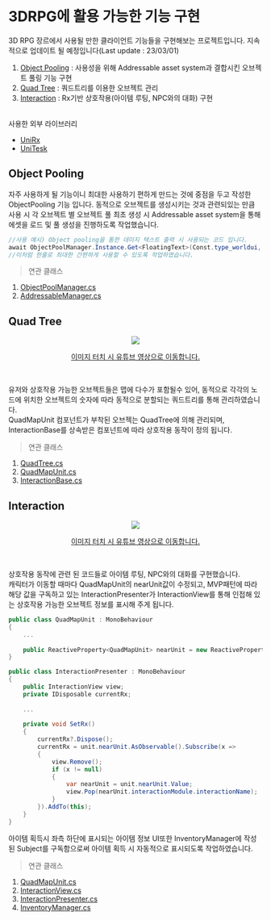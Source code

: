 # 3DRPG에 활용 가능한 기능 구현
3D RPG 장르에서 사용될 만한 클라이언트 기능들을 구현해보는 프로젝트입니다.
지속적으로 업데이트 될 예정입니다(Last update : 23/03/01)

1. [Object Pooling](#object-pooling) : 사용성을 위해 Addressable asset system과 결합시킨 오브젝트 풀링 기능 구현<br>
2. [Quad Tree](#quad-tree) : 쿼드트리를 이용한 오브젝트 관리<br>
3. [Interaction](#interaction) : Rx기반 상호작용(아이템 루팅, NPC와의 대화) 구현<br><br>

사용한 외부 라이브러리<br>
+ [UniRx](https://github.com/neuecc/UniRx)
+ [UniTesk](https://github.com/Cysharp/UniTask)

## Object Pooling
자주 사용하게 될 기능이니 최대한 사용하기 편하게 만드는 것에 중점을 두고 작성한 ObjectPooling 기능 입니다. 
동적으로 오브젝트를 생성시키는 것과 관련되있는 만큼 사용 시 각 오브젝트 별 오브젝트 풀 최초 생성 시 Addressable asset system을 통해 에셋을 로드 및 풀 생성을 진행하도록 작업했습니다.
```c#
//사용 예시) Object pooling을 통한 데미지 텍스트 출력 시 사용되는 코드 입니다.
await ObjectPoolManager.Instance.Get<FloatingText>(Const.type_worldui, "DamageText.prefab");
//이처럼 한줄로 최대한 간편하게 사용할 수 있도록 작업하였습니다.
```

>연관 클래스<br>
1. [ObjectPoolManager.cs](https://github.com/Odien4180/3DRpg/blob/master/Scripts/Managers/ObjectPoolManager.cs)<br>
2. [AddressableManager.cs](https://github.com/Odien4180/3DRpg/blob/master/Scripts/Managers/AddressableManager.cs)<br>

## Quad Tree
<a href="https://youtu.be/UrBnEAyCPYI">
	<p align="center"><img src="http://img.youtube.com/vi/UrBnEAyCPYI/0.jpg"></p>
  <p align="center">이미지 터치 시 유튜브 영상으로 이동합니다.</p>
<a><br>

유저와 상호작용 가능한 오브젝트들은 맵에 다수가 포함될수 있어, 동적으로 각각의 노드에 위치한 오브젝트의 숫자에 따라 동적으로 분할되는 쿼드트리를 통해 관리하였습니다.<br>
QuadMapUnit 컴포넌트가 부착된 오브젝는 QuadTree에 의해 관리되며, InteractionBase를 상속받은 컴포넌트에 따라 상호작용 동작이 정의 됩니다.<br>
	
	
>연관 클래스<br>
1. [QuadTree.cs](https://github.com/Odien4180/3DRpg/blob/master/Scripts/QuadTree.cs)<br>
2. [QuadMapUnit.cs](https://github.com/Odien4180/3DRpg/blob/master/Scripts/QuadMapUnit.cs)<br>
3. [InteractionBase.cs](https://github.com/Odien4180/3DRpg/blob/master/Scripts/InteractionBase.cs)<br>

## Interaction
<a href="https://youtu.be/NWD6PxnmOfU">
	<p align="center"><img src="http://img.youtube.com/vi/NWD6PxnmOfU/0.jpg"></p>
  <p align="center">이미지 터치 시 유튜브 영상으로 이동합니다.</p>
<a><br>

상호작용 동작에 관련 된 코드들로 아이템 루팅, NPC와의 대화를 구현했습니다.<br>
캐릭터가 이동할 때마다 QuadMapUnit의 nearUnit값이 수정되고, MVP패턴에 따라 해당 값을 구독하고 있는 InteractionPresenter가 InteractionView를 통해 인접해 있는 상호작용 가능한 오브젝트 정보를 표시해 주게 됩니다.<br>

```c#
public class QuadMapUnit : MonoBehaviour
{
    ...
    
    public ReactiveProperty<QuadMapUnit> nearUnit = new ReactiveProperty<QuadMapUnit>();
}
```
```c#
public class InteractionPresenter : MonoBehaviour
{
    public InteractionView view;
    private IDisposable currentRx;
    
    ...
    
    private void SetRx()
    {
        currentRx?.Dispose();
        currentRx = unit.nearUnit.AsObservable().Subscribe(x =>
        {
            view.Remove();
            if (x != null)
            {
                var nearUnit = unit.nearUnit.Value;
                view.Pop(nearUnit.interactionModule.interactionName);
            }
        }).AddTo(this);
    }
}
```

아이템 획득시 좌측 하단에 표시되는 아이템 정보 UI또한 InventoryManager에 작성된 Subject를 구독함으로써 아이템 획득 시 자동적으로 표시되도록 작업하였습니다.<br>
	
	
>연관 클래스<br>
1. [QuadMapUnit.cs](https://github.com/Odien4180/3DRpg/blob/master/Scripts/QuadMapUnit.cs)<br>
2. [InteractionView.cs](https://github.com/Odien4180/3DRpg/blob/master/Scripts/UI/InteractionView.cs)<br>
3. [InteractionPresenter.cs](https://github.com/Odien4180/3DRpg/blob/master/Scripts/UI/InteractionPresenter.cs)<br>
4. [InventoryManager.cs](https://github.com/Odien4180/3DRpg/blob/master/Scripts/Managers/InventoryManager.cs)<br>
